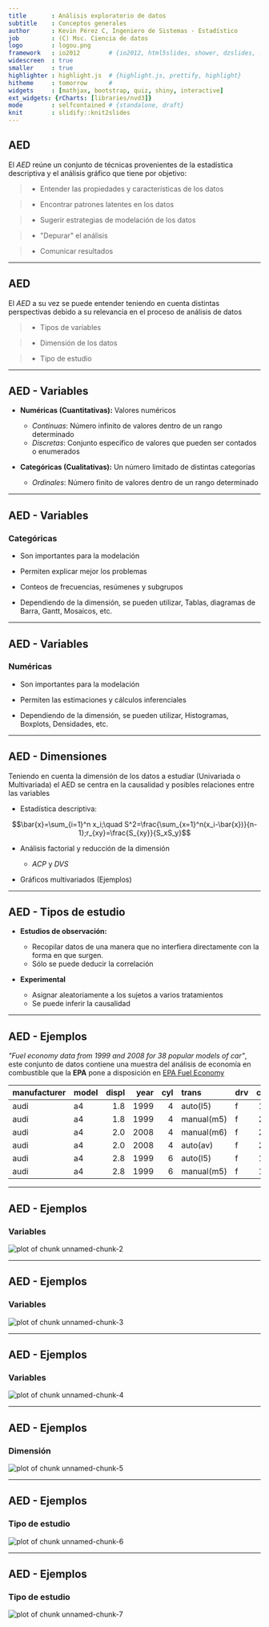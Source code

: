 ```yaml
---
title       : Análisis exploratorio de datos  
subtitle    : Conceptos generales  
author      : Kevin Pérez C, Ingeniero de Sistemas - Estadístico
job         : (C) Msc. Ciencia de datos 
logo        : logou.png
framework   : io2012        # {io2012, html5slides, shower, dzslides, ...}
widescreen  : true
smaller     : true
highlighter : highlight.js  # {highlight.js, prettify, highlight}
hitheme     : tomorrow      # 
widgets     : [mathjax, bootstrap, quiz, shiny, interactive]     
ext_widgets: {rCharts: [libraries/nvd3]}
mode        : selfcontained # {standalone, draft}
knit        : slidify::knit2slides
---
```


## AED

El _AED_ reúne un conjunto de técnicas provenientes de la estadística descriptiva y el análisis gráfico que tiene por objetivo:

> - Entender las propiedades y características de los datos 

> - Encontrar patrones latentes en los datos 

> - Sugerir estrategias de modelación de los datos 

> - "Depurar" el análisis 

> - Comunicar resultados 


---

## AED

El _AED_ a su vez se puede entender teniendo en cuenta distintas perspectivas debido a su relevancia en el proceso de análisis de datos 

> - Tipos de variables 

> - Dimensión de los datos 

> - Tipo de estudio 


---


## AED - Variables 

 
- **Numéricas (Cuantitativas):** Valores numéricos 

   - _Continuas_: Número infinito de valores dentro de un rango determinado  
   - _Discretas_: Conjunto especifico de valores que pueden ser contados o enumerados 
   
- **Categóricas (Cualitativas):** Un número limitado de distintas categorías

   - _Ordinales_: Número finito de valores dentro de un rango determinado

---

## AED - Variables 

### Categóricas 

- Son importantes para la modelación 

- Permiten explicar mejor los problemas 

- Conteos de frecuencias, resúmenes y subgrupos 

- Dependiendo de la dimensión, se pueden utilizar, Tablas, diagramas de Barra, Gantt, Mosaicos, etc. 

---

## AED - Variables 

### Numéricas  

- Son importantes para la modelación 

- Permiten las estimaciones y cálculos inferenciales 

- Dependiendo de la dimensión, se pueden utilizar, Histogramas, Boxplots, Densidades, etc.

---

## AED - Dimensiones 

Teniendo en cuenta la dimensión de los datos a estudiar (Univariada o Multivariada) el AED se centra en la causalidad y posibles relaciones entre las variables 

- Estadística descriptiva:

$$\bar{x}=\sum_{i=1}^n x_i;\quad S^2=\frac{\sum_{x=1}^n(x_i-\bar{x})}{n-1};r_{xy}=\frac{S_{xy}}{S_xS_y}$$

- Análisis factorial y reducción de la dimensión  

  - _ACP_ y _DVS_
  
- Gráficos multivariados  (Ejemplos) 


---

## AED - Tipos de estudio 

- **Estudios de observación:** 

   - Recopilar datos de una manera que no interfiera directamente con la forma en que surgen.
   - Sólo se puede deducir la correlación
   
- **Experimental**

   - Asignar aleatoriamente a los sujetos a varios tratamientos
   - Se puede inferir la causalidad
   

--- 


## AED - Ejemplos 

_"Fuel economy data from 1999 and 2008 for 38 popular models of car"_, este conjunto de datos contiene una muestra del análisis de economía en combustible que la **EPA** pone a disposición en [EPA Fuel Economy](http://fueleconomy.gov)


|manufacturer |model | displ| year| cyl|trans      |drv | cty| hwy|fl |class   |
|:------------|:-----|-----:|----:|---:|:----------|:---|---:|---:|:--|:-------|
|audi         |a4    |   1.8| 1999|   4|auto(l5)   |f   |  18|  29|p  |compact |
|audi         |a4    |   1.8| 1999|   4|manual(m5) |f   |  21|  29|p  |compact |
|audi         |a4    |   2.0| 2008|   4|manual(m6) |f   |  20|  31|p  |compact |
|audi         |a4    |   2.0| 2008|   4|auto(av)   |f   |  21|  30|p  |compact |
|audi         |a4    |   2.8| 1999|   6|auto(l5)   |f   |  16|  26|p  |compact |
|audi         |a4    |   2.8| 1999|   6|manual(m5) |f   |  18|  26|p  |compact |


---

## AED - Ejemplos 

### Variables 

<img src="figure/unnamed-chunk-2-1.png" title="plot of chunk unnamed-chunk-2" alt="plot of chunk unnamed-chunk-2" style="display: block; margin: auto;" />

---

## AED - Ejemplos 

### Variables 

<img src="figure/unnamed-chunk-3-1.png" title="plot of chunk unnamed-chunk-3" alt="plot of chunk unnamed-chunk-3" style="display: block; margin: auto;" />

---

## AED - Ejemplos 

### Variables 

<img src="figure/unnamed-chunk-4-1.png" title="plot of chunk unnamed-chunk-4" alt="plot of chunk unnamed-chunk-4" style="display: block; margin: auto;" />

---

## AED - Ejemplos 

### Dimensión  

<img src="figure/unnamed-chunk-5-1.png" title="plot of chunk unnamed-chunk-5" alt="plot of chunk unnamed-chunk-5" style="display: block; margin: auto;" />

---

## AED - Ejemplos 

### Tipo de estudio 

<img src="figure/unnamed-chunk-6-1.png" title="plot of chunk unnamed-chunk-6" alt="plot of chunk unnamed-chunk-6" style="display: block; margin: auto;" />

---


## AED - Ejemplos 

### Tipo de estudio 

<img src="figure/unnamed-chunk-7-1.png" title="plot of chunk unnamed-chunk-7" alt="plot of chunk unnamed-chunk-7" style="display: block; margin: auto;" />

